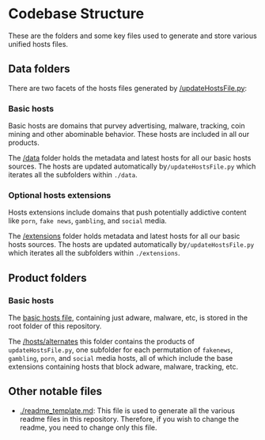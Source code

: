# Codebase Structure

These are the folders and some key files used to generate and store various unified hosts files.

## Data folders

There are two facets of the hosts files generated by
[/updateHostsFile.py](https://github.com/StevenBlack/hosts/blob/master/updateHostsFile.py):

### Basic hosts
Basic hosts are domains that purvey advertising, malware, tracking, coin
mining and other abominable behavior. These hosts are included in all our products.

The [/data](https://github.com/StevenBlack/hosts/tree/master/data) folder holds the
metadata and latest hosts for all our basic hosts sources. The hosts are updated
automatically by`/updateHostsFile.py` which iterates all the subfolders within `./data`.

### Optional hosts extensions
Hosts extensions include domains that push potentially addictive content like `porn`, `fake news`,
`gambling`, and `social` media.

The [/extensions](https://github.com/StevenBlack/hosts/tree/master/extensions) folder holds
metadata and latest hosts for all our basic hosts sources. The hosts are updated
automatically by`/updateHostsFile.py` which iterates all the subfolders within `./extensions`.

## Product folders

### Basic hosts
The [basic hosts file](https://github.com/StevenBlack/hosts/blob/master/hosts), containing
just adware, malware, etc, is stored in the root folder of this repository.

The [/hosts/alternates](https://github.com/StevenBlack/hosts/tree/master/alternates) this folder
contains the products of `updateHostsFile.py`, one subfolder for each permutation of
`fakenews`, `gambling`, `porn`, and `social` media hosts, all of which include the base extensions
containing hosts that block adware, malware, tracking, etc.

## Other notable files

+ [./readme_template.md](https://github.com/StevenBlack/hosts/blob/master/readme_template.md):
This file is used to generate all the various readme files in this repository.  Therefore,
if you wish to change the readme, you need to change only this file.
